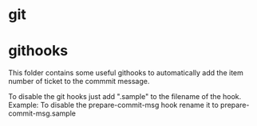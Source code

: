 # git


# githooks
This folder contains some useful githooks to automatically add the item number of ticket to the commmit message.

To disable the git hooks just add ".sample" to the filename of the hook. Example: To disable the prepare-commit-msg hook rename it to prepare-commit-msg.sample
